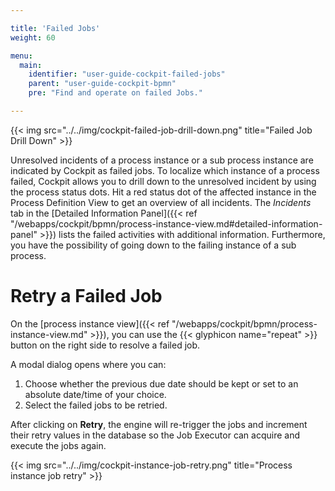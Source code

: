 ```yaml
---

title: 'Failed Jobs'
weight: 60

menu:
  main:
    identifier: "user-guide-cockpit-failed-jobs"
    parent: "user-guide-cockpit-bpmn"
    pre: "Find and operate on failed Jobs."

---
```



{{< img src="../../img/cockpit-failed-job-drill-down.png" title="Failed Job Drill Down" >}}

Unresolved incidents of a process instance or a sub process instance are indicated by Cockpit as failed jobs. To localize which instance of a process failed, Cockpit allows you to drill down to the unresolved incident by using the process status dots. Hit a red status dot of the affected instance in the Process Definition View to get an overview of all incidents. The *Incidents* tab in the [Detailed Information Panel]({{< ref "/webapps/cockpit/bpmn/process-instance-view.md#detailed-information-panel" >}}) lists the failed activities with additional information. Furthermore, you have the possibility of going down to the failing instance of a sub process.


# Retry a Failed Job

On the [process instance view]({{< ref "/webapps/cockpit/bpmn/process-instance-view.md" >}}), you can use the {{< glyphicon name="repeat" >}} button on the right side to resolve a failed job.

A modal dialog opens where you can: 

1. Choose whether the previous due date should be kept or set to an absolute date/time of your choice.
2. Select the failed jobs to be retried.

After clicking on **Retry**, the engine will re-trigger the jobs and increment their retry values in the database so the Job Executor can acquire and execute the jobs again.

{{< img src="../../img/cockpit-instance-job-retry.png" title="Process instance job retry" >}}


